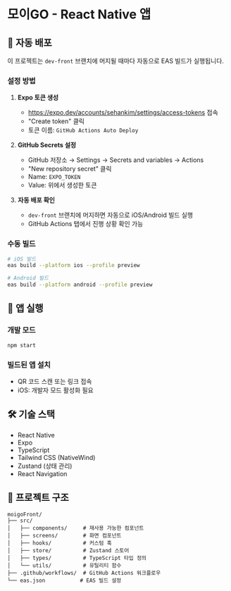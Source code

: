 # 모이GO - React Native 앱

## 🚀 자동 배포

이 프로젝트는 `dev-front` 브랜치에 머지될 때마다 자동으로 EAS 빌드가 실행됩니다.

### 설정 방법

1. **Expo 토큰 생성**
   - https://expo.dev/accounts/sehankim/settings/access-tokens 접속
   - "Create token" 클릭
   - 토큰 이름: `GitHub Actions Auto Deploy`

2. **GitHub Secrets 설정**
   - GitHub 저장소 → Settings → Secrets and variables → Actions
   - "New repository secret" 클릭
   - Name: `EXPO_TOKEN`
   - Value: 위에서 생성한 토큰

3. **자동 배포 확인**
   - `dev-front` 브랜치에 머지하면 자동으로 iOS/Android 빌드 실행
   - GitHub Actions 탭에서 진행 상황 확인 가능

### 수동 빌드

```bash
# iOS 빌드
eas build --platform ios --profile preview

# Android 빌드  
eas build --platform android --profile preview
```

## 📱 앱 실행

### 개발 모드
```bash
npm start
```

### 빌드된 앱 설치
- QR 코드 스캔 또는 링크 접속
- iOS: 개발자 모드 활성화 필요

## 🛠 기술 스택

- React Native
- Expo
- TypeScript
- Tailwind CSS (NativeWind)
- Zustand (상태 관리)
- React Navigation

## 📁 프로젝트 구조

```
moigoFront/
├── src/
│   ├── components/     # 재사용 가능한 컴포넌트
│   ├── screens/        # 화면 컴포넌트
│   ├── hooks/          # 커스텀 훅
│   ├── store/          # Zustand 스토어
│   ├── types/          # TypeScript 타입 정의
│   └── utils/          # 유틸리티 함수
├── .github/workflows/  # GitHub Actions 워크플로우
└── eas.json           # EAS 빌드 설정
``` 